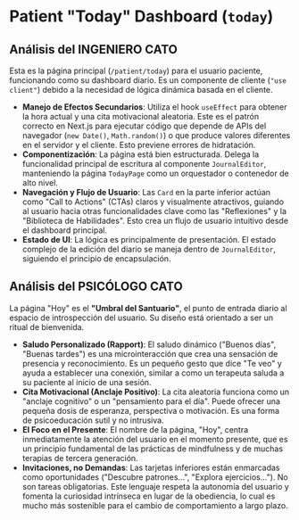 # Patient "Today" Dashboard (`today`)

## Análisis del INGENIERO CATO

Esta es la página principal (`/patient/today`) para el usuario paciente, funcionando como su dashboard diario. Es un componente de cliente (`"use client"`) debido a la necesidad de lógica dinámica basada en el cliente.

-   **Manejo de Efectos Secundarios**: Utiliza el hook `useEffect` para obtener la hora actual y una cita motivacional aleatoria. Este es el patrón correcto en Next.js para ejecutar código que depende de APIs del navegador (`new Date()`, `Math.random()`) o que produce valores diferentes en el servidor y el cliente. Esto previene errores de hidratación.
-   **Componentización**: La página está bien estructurada. Delega la funcionalidad principal de escritura al componente `JournalEditor`, manteniendo la página `TodayPage` como un orquestador o contenedor de alto nivel.
-   **Navegación y Flujo de Usuario**: Las `Card` en la parte inferior actúan como "Call to Actions" (CTAs) claros y visualmente atractivos, guiando al usuario hacia otras funcionalidades clave como las "Reflexiones" y la "Biblioteca de Habilidades". Esto crea un flujo de usuario intuitivo desde el dashboard principal.
-   **Estado de UI**: La lógica es principalmente de presentación. El estado complejo de la edición del diario se maneja dentro de `JournalEditor`, siguiendo el principio de encapsulación.

## Análisis del PSICÓLOGO CATO

La página "Hoy" es el **"Umbral del Santuario"**, el punto de entrada diario al espacio de introspección del usuario. Su diseño está orientado a ser un ritual de bienvenida.

-   **Saludo Personalizado (Rapport)**: El saludo dinámico ("Buenos días", "Buenas tardes") es una microinteracción que crea una sensación de presencia y reconocimiento. Es un pequeño gesto que dice "Te veo" y ayuda a establecer una conexión, similar a como un terapeuta saluda a su paciente al inicio de una sesión.
-   **Cita Motivacional (Anclaje Positivo)**: La cita aleatoria funciona como un "anclaje cognitivo" o un "pensamiento para el día". Puede ofrecer una pequeña dosis de esperanza, perspectiva o motivación. Es una forma de psicoeducación sutil y no intrusiva.
-   **El Foco en el Presente**: El nombre de la página, "Hoy", centra inmediatamente la atención del usuario en el momento presente, que es un principio fundamental de las prácticas de mindfulness y de muchas terapias de tercera generación.
-   **Invitaciones, no Demandas**: Las tarjetas inferiores están enmarcadas como oportunidades ("Descubre patrones...", "Explora ejercicios..."). No son tareas obligatorias. Este lenguaje respeta la autonomía del usuario y fomenta la curiosidad intrínseca en lugar de la obediencia, lo cual es mucho más sostenible para el cambio de comportamiento a largo plazo.
